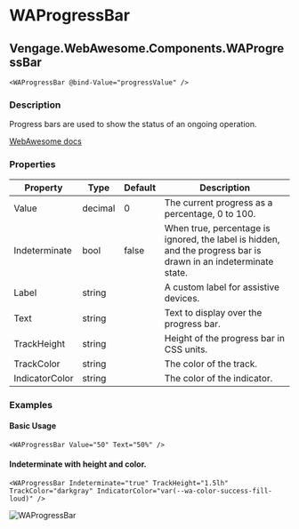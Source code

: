 ﻿# WAProgressBar
## Vengage.WebAwesome.Components.WAProgressBar

```HTML+Razor
<WAProgressBar @bind-Value="progressValue" />
```

### Description
Progress bars are used to show the status of an ongoing operation.

[WebAwesome docs](https://webawesome.com/docs/components/progress-bar/)

### Properties
| Property | Type   | Default | Description                              |
|----------|--------|---------|------------------------------------------|
| Value | decimal | 0 | The current progress as a percentage, 0 to 100. |
| Indeterminate | bool | false | When true, percentage is ignored, the label is hidden, and the progress bar is drawn in an indeterminate state. |
| Label | string |  |  A custom label for assistive devices. |
| Text | string |  | Text to display over the progress bar. |
| TrackHeight | string |  | Height of the progress bar in CSS units. |
| TrackColor | string |  |  The color of the track. |
| IndicatorColor | string |  | The color of the indicator. |

### Examples

#### Basic Usage
```HTML+Razor
<WAProgressBar Value="50" Text="50%" />
```

#### Indeterminate with height and color.
```HTML+Razor
<WAProgressBar Indeterminate="true" TrackHeight="1.5lh" TrackColor="darkgray" IndicatorColor="var(--wa-color-success-fill-loud)" />
```

![WAProgressBar](https://github.com/user-attachments/assets/0340e690-078b-4bda-beea-84241dad7548)